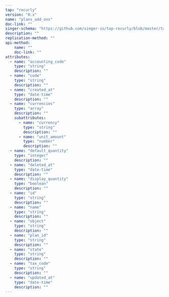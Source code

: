 ```yaml
---
tap: "recurly"
version: "0.x"
name: "plans_add_ons"
doc-link: ""
singer-schema: "https://github.com/singer-io/tap-recurly/blob/master/tap_recurly/schemas/plans_add_ons.json"
description: ""
replication-method: ""
api-method:
    name: ""
    doc-link: ""
attributes:
  - name: "accounting_code"
    type: "string"
    description: ""
  - name: "code"
    type: "string"
    description: ""
  - name: "created_at"
    type: "date-time"
    description: ""
  - name: "currencies"
    type: "array"
    description: ""
    subattributes:
      - name: "currency"
        type: "string"
        description: ""
      - name: "unit_amount"
        type: "number"
        description: ""
  - name: "default_quantity"
    type: "integer"
    description: ""
  - name: "deleted_at"
    type: "date-time"
    description: ""
  - name: "display_quantity"
    type: "boolean"
    description: ""
  - name: "id"
    type: "string"
    description: ""
  - name: "name"
    type: "string"
    description: ""
  - name: "object"
    type: "string"
    description: ""
  - name: "plan_id"
    type: "string"
    description: ""
  - name: "state"
    type: "string"
    description: ""
  - name: "tax_code"
    type: "string"
    description: ""
  - name: "updated_at"
    type: "date-time"
    description: ""
---
```

